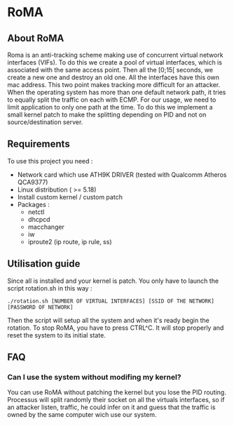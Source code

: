 # RoMA
## About RoMA
Roma is an anti-tracking scheme making use of concurrent virtual network interfaces (VIFs). 
To do this we create a pool of virtual interfaces, which is associated with the same access point.
Then all the [0;15[ seconds, we create a new one and destroy an old one.
All the interfaces have this own mac address.
This two point makes tracking more difficult for an attacker.
When the operating system has more than one default network path, it tries to equally split the traffic on each with ECMP.
For our usage, we need to limit application to only one path at the time. 
To do this we implement a small kernel patch to make the splitting depending on PID and not on source/destination server.

## Requirements
To use this project you need :
- Network card which use ATH9K DRIVER (tested with Qualcomm Atheros QCA9377)
- Linux distribution ( >= 5.18)
- Install custom kernel / custom patch 
- Packages : 
    - netctl
    - dhcpcd
    - macchanger
    - iw
    - iproute2 (ip route, ip rule, ss)

## Utilisation guide
Since all is installed and your kernel is patch. 
You only have to launch the script rotation.sh in this way : 
```
./rotation.sh [NUMBER OF VIRTUAL INTERFACES] [SSID OF THE NETWORK] [PASSWORD OF NETWORK]
```
Then the script will setup all the system and when it's ready begin the rotation.
To stop RoMA, you have to press CTRL^C. 
It will stop properly and reset the system to its initial state.

## FAQ
### Can I use the system without modifing my kernel?
You can use RoMA without patching the kernel but you lose the PID routing. 
Processus will split randomly their socket on all the virtuals interfaces, so if an attacker listen, traffic, he could infer on it and guess that the traffic is owned by the same computer wich use our system.
